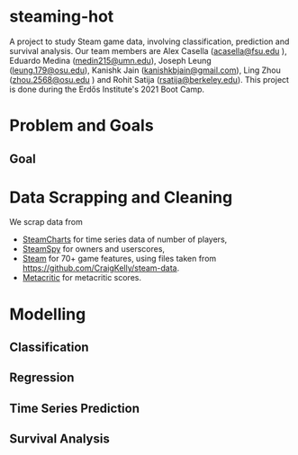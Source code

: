 # steaming-hot
A project to study Steam game data, involving classification, prediction and survival analysis. Our team members are Alex Casella (acasella@fsu.edu
), Eduardo Medina (medin215@umn.edu), Joseph Leung (leung.179@osu.edu), Kanishk Jain (kanishkbjain@gmail.com), Ling Zhou (zhou.2568@osu.edu
) and Rohit Satija (rsatija@berkeley.edu). This project is done during the Erdős Institute's 2021 Boot Camp.

# Problem and Goals

## Goal

# Data Scrapping and Cleaning

We scrap data from 
- [SteamCharts](https://steamcharts.com/) for time series data of number of players, 
- [SteamSpy](https://steamspy.com/) for owners and userscores, 
- [Steam](https://store.steampowered.com/) for 70+ game features, using files taken from https://github.com/CraigKelly/steam-data.
- [Metacritic](https://www.metacritic.com/) for metacritic scores.

# Modelling

## Classification

## Regression

## Time Series Prediction

## Survival Analysis
